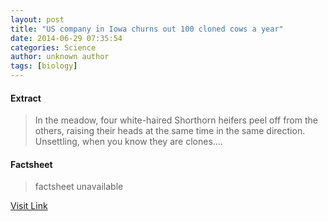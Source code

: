 ```yaml
---
layout: post
title: "US company in Iowa churns out 100 cloned cows a year"
date: 2014-06-29 07:35:54
categories: Science
author: unknown author
tags: [biology]
---
```



#### Extract
>In the meadow, four white-haired Shorthorn heifers peel off from the others, raising their heads at the same time in the same direction. Unsettling, when you know they are clones....

#### Factsheet
>factsheet unavailable

[Visit Link](http://phys.org/news323231743.html)


